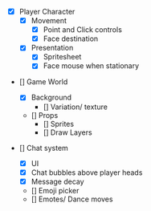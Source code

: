 - [X] Player Character
    - [X] Movement
        - [X] Point and Click controls 
        - [X] Face destination
    - [X] Presentation
        - [X] Spritesheet
        - [X] Face mouse when stationary
        
- [] Game World
    - [X] Background
        - [] Variation/ texture
    - [] Props
        - [] Sprites
        - [] Draw Layers

- [] Chat system
    - [X] UI
    - [X] Chat bubbles above player heads
    - [X] Message decay
    - [] Emoji picker
    - [] Emotes/ Dance moves
    